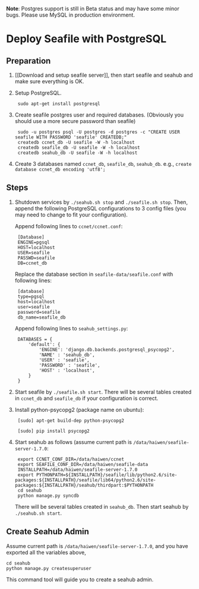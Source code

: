 **Note**: Postgres support is still in Beta status and may have some minor bugs. Please use MySQL in production environment.

# Deploy Seafile with PostgreSQL #

## Preparation ##

1. [[Download and setup seafile server]], then start seafile and seahub and make sure everything is OK.

2. Setup PostgreSQL.

        sudo apt-get install postgresql

3. Create seafile postgres user and required databases. (Obviously you should use a more secure password than seafile)

        sudo -u postgres psql -U postgres -d postgres -c "CREATE USER seafile WITH PASSWORD 'seafile' CREATEDB;"
        createdb ccnet_db -U seafile -W -h localhost
        createdb seafile_db -U seafile -W -h localhost
        createdb seahub_db -U seafile -W -h localhost

3. Create 3 databases named `ccnet_db`, `seafile_db`, `seahub_db`. e.g., ``create database ccnet_db encoding 'utf8';``

## Steps ##

1. Shutdown services by `./seahub.sh stop` and `./seafile.sh stop`. Then, append the following PostgreSQL configurations to 3 config files (you may need to change to fit your configuration).

    Append following lines to `ccnet/ccnet.conf`:

        [Database]
        ENGINE=pgsql
        HOST=localhost
        USER=seafile
        PASSWD=seafile
        DB=ccnet_db
    
    Replace the database section in `seafile-data/seafile.conf` with following lines:

        [database]
        type=pgsql
        host=localhost
        user=seafile
        password=seafile
        db_name=seafile_db

    Append following lines to `seahub_settings.py`:

        DATABASES = {
            'default': {
                'ENGINE': 'django.db.backends.postgresql_psycopg2',
                'NAME' : 'seahub_db',
                'USER' : 'seafile',
                'PASSWORD' : 'seafile',
                'HOST' : 'localhost',
            }
        }

2. Start seafile by `./seafile.sh start`. There will be several tables created in `ccnet_db` and `seafile_db` if your configuration is correct.

3. Install python-psycopg2 (package name on ubuntu):

        [sudo] apt-get build-dep python-psycopg2

        [sudo] pip install psycopg2 

4. Start seahub as follows (assume current path is `/data/haiwen/seafile-server-1.7.0`:

        export CCNET_CONF_DIR=/data/haiwen/ccnet
        export SEAFILE_CONF_DIR=/data/haiwen/seafile-data
        INSTALLPATH=/data/haiwen/seafile-server-1.7.0
        export PYTHONPATH=${INSTALLPATH}/seafile/lib/python2.6/site-packages:${INSTALLPATH}/seafile/lib64/python2.6/site-packages:${INSTALLPATH}/seahub/thirdpart:$PYTHONPATH
        cd seahub
        python manage.py syncdb
    
    There will be several tables created in `seahub_db`. Then start seahub by `./seahub.sh start`.

## Create Seahub Admin ##

Assume current path is `/data/haiwen/seafile-server-1.7.0`, and you have exported all the variables above, 

    cd seahub
    python manage.py createsuperuser

This command tool will guide you to create a seahub admin.
